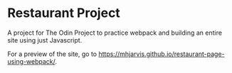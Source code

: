 # Restaurant Project 

A project for The Odin Project to practice webpack and building an entire site using just Javascript. 

For a preview of the site, go to https://mhjarvis.github.io/restaurant-page-using-webpack/.
